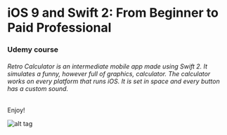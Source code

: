 # iOS 9 and Swift 2: From Beginner to Paid Professional
### Udemy course
###### Retro Calculator is an intermediate mobile app made using Swift 2. It simulates a funny, however full of graphics, calculator. The calculator works on every platform that runs iOS. It is set in space and every button has a custom sound.
Enjoy!

![alt tag](https://raw.github.com/woemike/RetroCalculator/master/image.png)